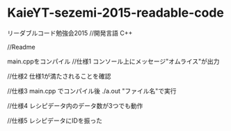 # KaieYT-sezemi-2015-readable-code
リーダブルコード勉強会2015
//開発言語
C++

//Readme

main.cppをコンパイル
//仕様1
コンソール上にメッセージ"オムライス"が出力

//仕様2
仕様1が満たされることを確認

//仕様3
main.cpp でコンパイル後
./a.out "ファイル名"で実行

//仕様4
レシピデータ内のデータ数が3つでも動作

//仕様5
レシピデータにIDを振った
